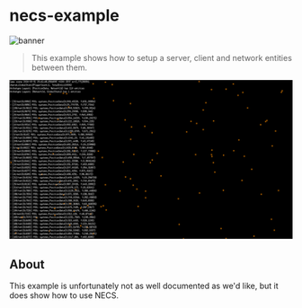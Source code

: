 # necs-example
![banner](https://github.com/leap-fish/necs/raw/main/necsbanner.png)

> This example shows how to setup a server, client and network entities between them.

![preview](./preview.png)

## About
This example is unfortunately not as well documented as we'd like, but it does show how to use NECS.